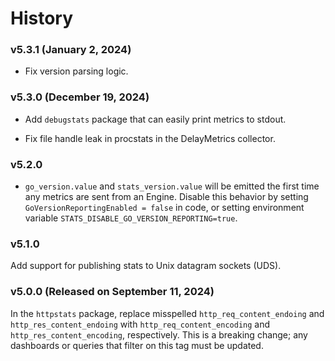# History

### v5.3.1 (January 2, 2024)

- Fix version parsing logic.

### v5.3.0 (December 19, 2024)

- Add `debugstats` package that can easily print metrics to stdout.

- Fix file handle leak in procstats in the DelayMetrics collector.

### v5.2.0

- `go_version.value` and `stats_version.value` will be emitted the first
time any metrics are sent from an Engine. Disable this behavior by setting
`GoVersionReportingEnabled = false` in code, or setting environment variable
`STATS_DISABLE_GO_VERSION_REPORTING=true`.

### v5.1.0

Add support for publishing stats to Unix datagram sockets (UDS).

### v5.0.0 (Released on September 11, 2024)

In the `httpstats` package, replace misspelled `http_req_content_endoing`
and `http_res_content_endoing` with `http_req_content_encoding` and
`http_res_content_encoding`, respectively. This is a breaking change; any
dashboards or queries that filter on this tag must be updated.
